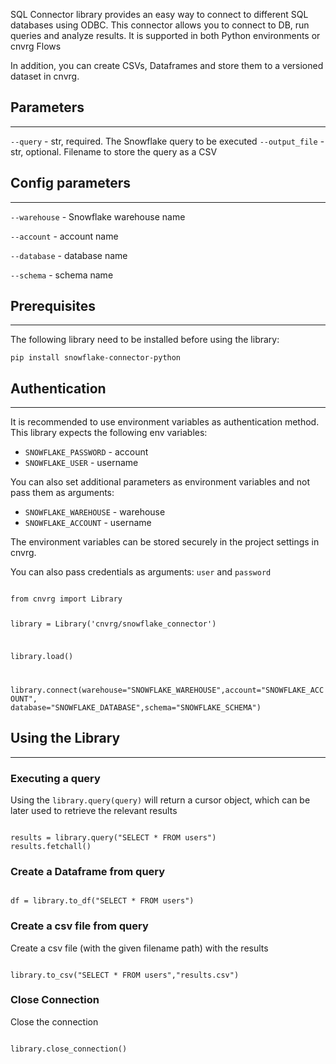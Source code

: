 SQL Connector library provides an easy way to connect to different SQL databases using ODBC. 
This connector allows you to connect to DB, run queries and analyze results. It is supported in both Python environments or cnvrg Flows

In addition, you can create CSVs, Dataframes and store them to a versioned dataset in cnvrg. 


## Parameters
---

```--query``` - str, required. The Snowflake query to be executed
```--output_file``` - str, optional. Filename to store the query as a CSV

## Config parameters
---

```--warehouse``` - Snowflake warehouse name 

```--account``` - account name

```--database``` - database name

```--schema``` - schema name

## Prerequisites
---
The following library need to be installed before using the library:

<code>pip install snowflake-connector-python</code>

## Authentication
---
It is recommended to use environment variables as authentication method. This library expects the following env variables:

* `SNOWFLAKE_PASSWORD` - account
* `SNOWFLAKE_USER` - username

You can also set additional parameters as environment variables and not pass them as arguments:

* `SNOWFLAKE_WAREHOUSE` - warehouse
* `SNOWFLAKE_ACCOUNT` - username

The environment variables can be stored securely in the project settings in cnvrg. 

You can also pass credentials as arguments: `user` and `password`

<code>
from cnvrg import Library

library = Library('cnvrg/snowflake_connector')

library.load()

library.connect(warehouse="SNOWFLAKE_WAREHOUSE",account="SNOWFLAKE_ACCOUNT", database="SNOWFLAKE_DATABASE",schema="SNOWFLAKE_SCHEMA")
</code>

## Using the Library
---

### Executing a query

Using the `library.query(query)` will return a cursor object, which can be later used to retrieve the relevant results

<code>
results = library.query("SELECT * FROM users")
results.fetchall()
</code>

### Create a Dataframe from query

<code>
df = library.to_df("SELECT * FROM users")
</code>

### Create a csv file from query
Create a csv file (with the given filename path) with the results

<code>
library.to_csv("SELECT * FROM users","results.csv")
</code>

### Close Connection
Close the connection

<code>
library.close_connection()
</code>